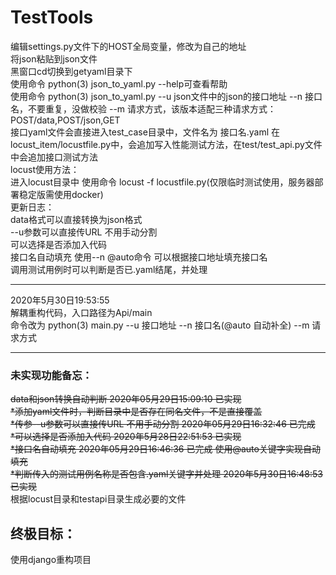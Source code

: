 # TestTools
编辑settings.py文件下的HOST全局变量，修改为自己的地址<br>
将json粘贴到json文件<br>
黑窗口cd切换到getyaml目录下<br>
使用命令 python(3) json_to_yaml.py --help可查看帮助<br>
使用命令 python(3) json_to_yaml.py --u json文件中的json的接口地址 --n 接口名，不要重复，没做校验 --m 请求方式，该版本适配三种请求方式：POST/data,POST/json,GET<br>
接口yaml文件会直接进入test_case目录中，文件名为 接口名.yaml 在locust_item/locustfile.py中，会追加写入性能测试方法，在test/test_api.py文件中会追加接口测试方法<br>
locust使用方法：<br>
进入locust目录中 使用命令 locust -f locustfile.py(仅限临时测试使用，服务器部署稳定版需使用docker)<br>
更新日志：<br>
data格式可以直接转换为json格式 <br>
--u参数可以直接传URL 不用手动分割<br> 
可以选择是否添加入代码<br>
接口名自动填充 使用--n @auto命令 可以根据接口地址填充接口名<br>
调用测试用例时可以判断是否已.yaml结尾，并处理<br>
<hr>
2020年5月30日19:53:55<br>
解耦重构代码，入口路径为Api/main<br>
命令改为 python(3) main.py --u 接口地址  --n 接口名(@auto 自动补全) --m 请求方式



<hr>
<p>
<h3>
未实现功能备忘：
</h3>
<s>data和json转换自动判断 2020年05月29日15:09:10 已实现<br></s>
<s>*添加yaml文件时，判断目录中是否存在同名文件，不是直接覆盖<br></s>
<s>*传参--u参数可以直接传URL 不用手动分割 2020年05月29日16:32:46 已完成</s><br>
<s>*可以选择是否添加入代码   2020年5月28日22:51:53 已实现<br></s>
<s>*接口名自动填充 2020年05月29日16:46:36 已完成 使用@auto关键字实现自动填充<br></s>
<s>*判断传入的测试用例名称是否包含.yaml关键字并处理 2020年5月30日16:48:53 已实现<br></s>
根据locust目录和testapi目录生成必要的文件
<p><h2>终极目标：</h2>
<p>使用django重构项目</p>
